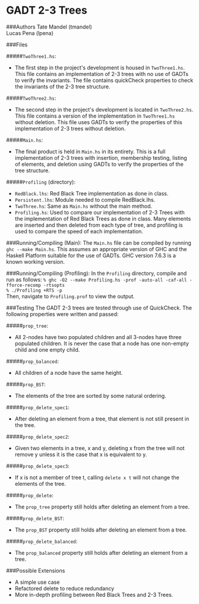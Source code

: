 GADT 2-3 Trees
===

###Authors
Tate Mandel (tmandel)    
Lucas Pena (lpena)

###Files

#####`TwoThree1.hs`:
 - The first step in the project's development is housed in `TwoThree1.hs`.
   This file contains an implementation of 2-3 trees with no use of GADTs
   to verify the invariants. The file contains quickCheck properties to
   check the invariants of the 2-3 tree structure.

#####`TwoThree2.hs`:
 - The second step in the project's development is located in `TwoThree2.hs`.
   This file contains a version of the implementation in `TwoThree1.hs` 
   without deletion. This file uses GADTs to verify the properties of this
   implementation of 2-3 trees without deletion.

#####`Main.hs`:
 - The final product is held in `Main.hs` in its entirety. This is
   a full implementation of 2-3 trees with insertion, membership testing,
   listing of elements, and deletion using GADTs to verify the properties
   of the tree structure.

#####`Profiling` (directory):
 - `RedBlack.lhs`: Red Black Tree implementation as done in class.
 - `Persistent.lhs`: Module needed to compile RedBlack.lhs.
 - `TwoThree.hs`: Same as `Main.hs` without the main method.
 - `Profiling.hs`: Used to compare our implementation of 2-3 Trees with the
    implementation of Red Black Trees as done in class. Many elements are inserted
    and then deleted from each type of tree, and profiling is used to compare the
    speed of each implementation.

###Running/Compiling (Main):
The `Main.hs` file can be compiled by running `ghc --make Main.hs`. This 
assumes an appropriate version of GHC and the Haskell Platform suitable
for the use of GADTs. GHC version 7.6.3 is a known working version.

###Running/Compiling (Profiling):
In the `Profiling` directory, compile and run as follows:
`% ghc -O2 --make Profiling.hs -prof -auto-all -caf-all -fforce-recomp -rtsopts`  
`% ./Profiling +RTS -p`  
Then, navigate to `Profiling.prof` to view the output.

###Testing
The GADT 2-3 trees are tested through use of QuickCheck. The following
properties were written and passed:

#####`prop_tree`:
 - All 2-nodes have two populated children and all 3-nodes have three 
   populated children. It is never the case that a node has one non-empty 
   child and one empty child.

#####`prop_balanced`:
 - All children of a node have the same height.

#####`prop_BST`:
 - The elements of the tree are sorted by some natural ordering.

#####`prop_delete_spec1`:
 - After deleting an element from a tree, that element is not still present in the tree.

#####`prop_delete_spec2`:
 - Given two elements in a tree, x and y, deleting x from the tree will not 
remove y unless it is the case that x is equivalent to y. 

#####`prop_delete_spec3`:
 - If x is not a member of tree t, calling `delete x t` will not change the 
elements of the tree.

#####`prop_delete`:
 - The `prop_tree` property still holds after deleting an element from a 
   tree.

#####`prop_delete_BST`:
 - The `prop_BST` property still holds after deleting an element from a tree.

#####`prop_delete_balanced`:
 - The `prop_balanced` property still holds after deleting an element from 
   a tree.

###Possible Extensions
 - A simple use case
 - Refactored delete to reduce redundancy
 - More in-depth profiling between Red Black Trees and 2-3 Trees.
